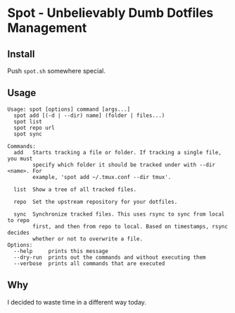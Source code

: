 # Spot - Unbelievably Dumb Dotfiles Management

## Install
Push `spot.sh` somewhere special.

## Usage
```
Usage: spot [options] command [args...]
  spot add [(-d | --dir) name] (folder | files...)
  spot list
  spot repo url
  spot sync

Commands:
  add   Starts tracking a file or folder. If tracking a single file, you must
        specify which folder it should be tracked under with --dir <name>. For
        example, 'spot add ~/.tmux.conf --dir tmux'.

  list  Show a tree of all tracked files.

  repo  Set the upstream repository for your dotfiles.

  sync  Synchronize tracked files. This uses rsync to sync from local to repo
        first, and then from repo to local. Based on timestamps, rsync decides
        whether or not to overwrite a file.
Options:
  --help     prints this message
  --dry-run  prints out the commands and without executing them
  --verbose  prints all commands that are executed
```

## Why
I decided to waste time in a different way today.
